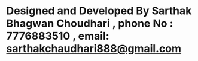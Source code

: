 # Designed and Developed By Sarthak Bhagwan Choudhari , phone No : 7776883510 ,  email:  sarthakchaudhari888@gmail.com
